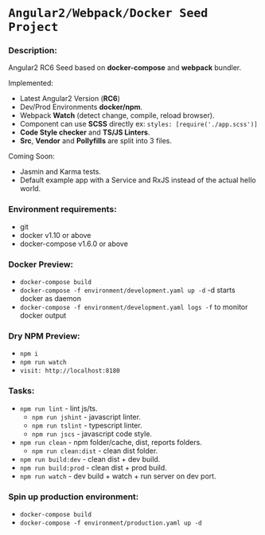 # `Angular2/Webpack/Docker Seed Project`

### Description:
Angular2 RC6 Seed based on **docker-compose** and **webpack** bundler.

Implemented:
- Latest Angular2 Version (**RC6**)
- Dev/Prod Environments **docker/npm**.
- Webpack **Watch** (detect change, compile, reload browser).
- Component can use **SCSS** directly ex: ```styles: [require('./app.scss')]```
- **Code Style checker** and **TS/JS Linters**.
- **Src**, **Vendor** and **Pollyfills** are split into 3 files.

Coming Soon:
- Jasmin and Karma tests.
- Default example app with a Service and RxJS instead of the actual hello world.

### Environment requirements:
- git
- docker v1.10 or above
- docker-compose v1.6.0 or above

### Docker Preview:
- ```docker-compose build```
- ```docker-compose -f environment/development.yaml up -d``` -d starts docker as daemon
- ```docker-compose -f environment/development.yaml logs -f``` to monitor docker output

### Dry NPM Preview:
- ```npm i```
- ```npm run watch```
- ```visit: http://localhost:8180```

### Tasks:
- ```npm run lint``` - lint js/ts.
  - ```npm run jshint``` - javascript linter.
  - ```npm run tslint``` - typescript linter.
  - ```npm run jscs``` - javascript code style.
- ```npm run clean``` - npm folder/cache, dist, reports folders.
  - ```npm run clean:dist``` - clean dist folder.
- ```npm run build:dev``` - clean dist + dev build.
- ```npm run build:prod``` - clean dist + prod build.
- ```npm run watch``` - dev build + watch + run server on dev port.

### Spin up production environment:
- ```docker-compose build```
- ```docker-compose -f environment/production.yaml up -d```
